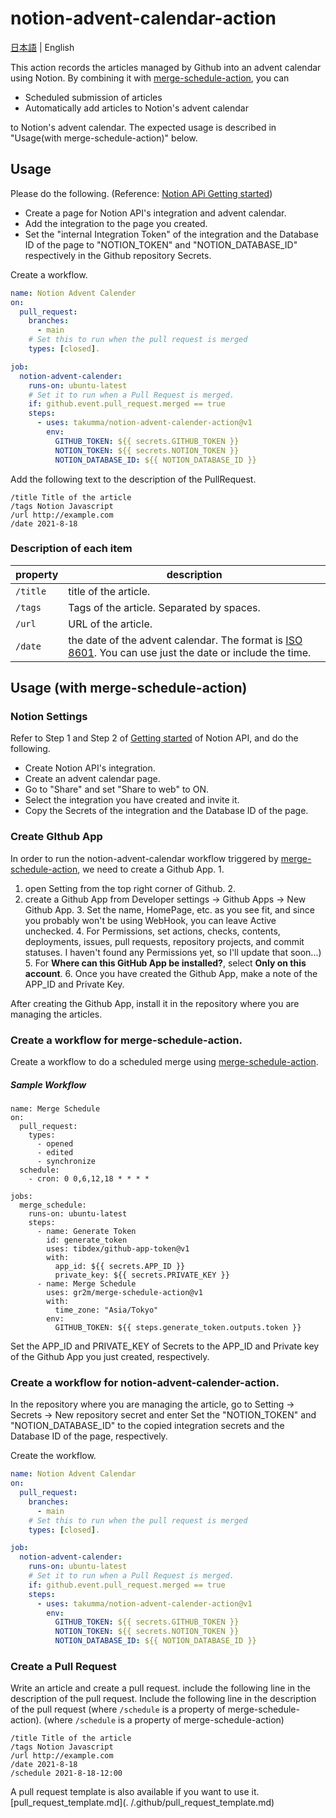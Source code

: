 # notion-advent-calendar-action

[日本語](./README.md) | English

This action records the articles managed by Github into an advent calendar using Notion. By combining it with [merge-schedule-action](https://github.com/gr2m/merge-schedule-action), you can
- Scheduled submission of articles
- Automatically add articles to Notion's advent calendar

to Notion's advent calendar. The expected usage is described in "Usage(with merge-schedule-action)" below.

## Usage
Please do the following. (Reference: [Notion APi Getting started](https://developers.notion.com/docs/getting-started))
- Create a page for Notion API's integration and advent calendar.
- Add the integration to the page you created.
- Set the "internal Integration Token" of the integration and the Database ID of the page to "NOTION_TOKEN" and "NOTION_DATABASE_ID" respectively in the Github repository Secrets.

Create a workflow.
```yml
name: Notion Advent Calender
on:
  pull_request:
    branches:
      - main
    # Set this to run when the pull request is merged
    types: [closed].

job:
  notion-advent-calender:
    runs-on: ubuntu-latest
    # Set it to run when a Pull Request is merged.
    if: github.event.pull_request.merged == true
    steps:
      - uses: takumma/notion-advent-calender-action@v1
        env:
          GITHUB_TOKEN: ${{ secrets.GITHUB_TOKEN }}
          NOTION_TOKEN: ${{ secrets.NOTION_TOKEN }}
          NOTION_DATABASE_ID: ${{ NOTION_DATABASE_ID }}
````

Add the following text to the description of the PullRequest.
```
/title Title of the article
/tags Notion Javascript
/url http://example.com
/date 2021-8-18
```

### Description of each item

| property | description |
----|----
| `/title` | title of the article.
| `/tags` | Tags of the article. Separated by spaces.
| `/url` | URL of the article.
| `/date` | the date of the advent calendar. The format is [ISO 8601](https://ja.wikipedia.org/wiki/ISO_8601). You can use just the date or include the time. |The format is [ISO 8601](https://ja.wikipedia.org/wiki/ISO_8601).


## Usage (with merge-schedule-action)

### Notion Settings
Refer to Step 1 and Step 2 of [Getting started](https://developers.notion.com/docs/getting-started) of Notion API, and do the following.
- Create Notion API's integration.
- Create an advent calendar page.
- Go to "Share" and set "Share to web" to ON.
- Select the integration you have created and invite it.
- Copy the Secrets of the integration and the Database ID of the page.

### Create GIthub App
In order to run the notion-advent-calendar workflow triggered by [merge-schedule-action](https://github.com/marketplace/actions/merge-schedule), we need to create a Github App. 1.

1. open Setting from the top right corner of Github. 2.
2. create a Github App from Developer settings -> Github Apps -> New Github App. 3.
Set the name, HomePage, etc. as you see fit, and since you probably won't be using WebHook, you can leave Active unchecked. 4.
For Permissions, set actions, checks, contents, deployments, issues, pull requests, repository projects, and commit statuses. I haven't found any Permissions yet, so I'll update that soon...) 5.
For **Where can this GitHub App be installed?**, select **Only on this account**. 6.
Once you have created the Github App, make a note of the APP_ID and Private Key.

After creating the Github App, install it in the repository where you are managing the articles.

### Create a workflow for merge-schedule-action.
Create a workflow to do a scheduled merge using [merge-schedule-action](https://github.com/marketplace/actions/merge-schedule).

##### Sample Workflow
````
name: Merge Schedule
on:
  pull_request:
    types:
      - opened
      - edited
      - synchronize
  schedule:
    - cron: 0 0,6,12,18 * * * *

jobs:
  merge_schedule:
    runs-on: ubuntu-latest
    steps:
      - name: Generate Token
        id: generate_token
        uses: tibdex/github-app-token@v1
        with:
          app_id: ${{ secrets.APP_ID }}
          private_key: ${{ secrets.PRIVATE_KEY }}
      - name: Merge Schedule
        uses: gr2m/merge-schedule-action@v1
        with:
          time_zone: "Asia/Tokyo"
        env:
          GITHUB_TOKEN: ${{ steps.generate_token.outputs.token }}
````

Set the APP_ID and PRIVATE_KEY of Secrets to the APP_ID and Private key of the Github App you just created, respectively.

### Create a workflow for notion-advent-calender-action.
In the repository where you are managing the article, go to Setting -> Secrets -> New repository secret and enter
Set the "NOTION_TOKEN" and "NOTION_DATABASE_ID" to the copied integration secrets and the Database ID of the page, respectively.

Create the workflow.
```yml
name: Notion Advent Calendar
on:
  pull_request:
    branches:
      - main
    # Set this to run when the pull request is merged
    types: [closed].

job:
  notion-advent-calender:
    runs-on: ubuntu-latest
    # Set it to run when a Pull Request is merged.
    if: github.event.pull_request.merged == true
    steps:
      - uses: takumma/notion-advent-calender-action@v1
        env:
          GITHUB_TOKEN: ${{ secrets.GITHUB_TOKEN }}
          NOTION_TOKEN: ${{ secrets.NOTION_TOKEN }}
          NOTION_DATABASE_ID: ${{ NOTION_DATABASE_ID }}
```

### Create a Pull Request
Write an article and create a pull request. include the following line in the description of the pull request. Include the following line in the description of the pull request (where `/schedule` is a property of merge-schedule-action).
(where `/schedule` is a property of merge-schedule-action)

```
/title Title of the article
/tags Notion Javascript
/url http://example.com
/date 2021-8-18
/schedule 2021-8-18-12:00
```

A pull request template is also available if you want to use it.
[pull_request_template.md](. /.github/pull_request_template.md)
